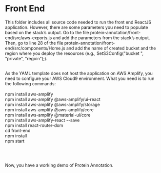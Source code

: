 # Front End
This folder includes all source code needed to run the front end ReactJS application. However, there are some parameters you need to populate based on the stack’s output. Go to the file protein-annotation/front-end/src/aws-exports.js and add the parameters from the stack’s output. Then, go to line 28 of the file protein-annotation/front-end/src/components/Home.js and add the name of created bucket and the region where you deploy the resources (e.g., SetS3Config("bucket ", "private", "regoin");). <br> 
<br> 

As the YAML template does not host the application on AWS Amplify, you need to configure your AWS Cloud9 environment. What you need is to run the following commands:
<br> 
<br> 
npm install aws-amplify <br> 
npm install aws-amplify @aws-amplify/ui-react <br> 
npm install aws-amplify @aws-amplify/storage <br> 
npm install aws-amplify @aws-amplify/core <br> 
npm install aws-amplify @material-ui/core <br> 
npm install aws-amplify-react --save <br> 
npm install react-router-dom <br> 
cd front-end <br> 
npm install <br> 
npm start <br> 

<br> 
<br> 

Now, you have a working demo of Protein Annotation.
